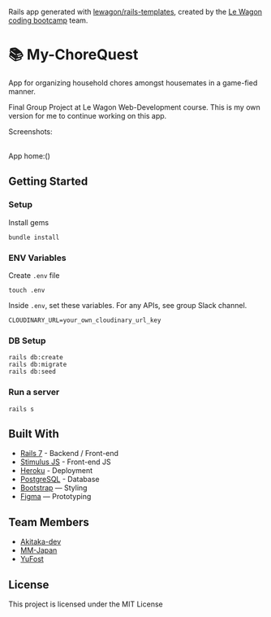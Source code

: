 Rails app generated with [lewagon/rails-templates](https://github.com/lewagon/rails-templates), created by the [Le Wagon coding bootcamp](https://www.lewagon.com) team.

# 📚 My-ChoreQuest

App for organizing household chores amongst housemates in a game-fied manner.

Final Group Project at Le Wagon Web-Development course.
This is my own version for me to continue working on this app.


Screenshots:


<br>
App home:()


## Getting Started
### Setup

Install gems
```
bundle install
```

### ENV Variables
Create `.env` file
```
touch .env
```
Inside `.env`, set these variables. For any APIs, see group Slack channel.
```
CLOUDINARY_URL=your_own_cloudinary_url_key
```

### DB Setup
```
rails db:create
rails db:migrate
rails db:seed
```

### Run a server
```
rails s
```

## Built With
- [Rails 7](https://guides.rubyonrails.org/) - Backend / Front-end
- [Stimulus JS](https://stimulus.hotwired.dev/) - Front-end JS
- [Heroku](https://heroku.com/) - Deployment
- [PostgreSQL](https://www.postgresql.org/) - Database
- [Bootstrap](https://getbootstrap.com/) — Styling
- [Figma](https://www.figma.com) — Prototyping


## Team Members
- [Akitaka-dev](https://github.com/Akitaka-dev)
- [MM-Japan](https://github.com/MM-Japan)
- [YuFost](https://github.com/YuFost)

## License
This project is licensed under the MIT License
